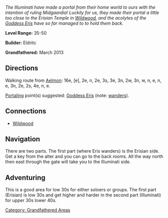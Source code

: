 *The Illuminati have made a portal from their home world to ours with
the intention of ruling Midgaardia! Luckily for us, they made their
portal a little too close to the Erisian Temple in
[Wildwood](:Category:_Wildwood "wikilink"), and the acolytes of the
[Goddess Eris](Goddess_Eris "wikilink") have so far managed to to hold
them back.*

**Level Range:** 35-50

**Builder:** Eldritc

**Grandfathered:** March 2013

## Directions

Walking route from [Aelmon](Aelmon "wikilink"): 16e, \[e\], 2e, n, 2e,
3s, 3e, 3n, 2w, 3n, w, n, e, n, e, 3n, 2e, 2s, 4e, n, e.

[Portaling](Portal "wikilink") point(s) suggested: [Goddess
Eris](Goddess_Eris "wikilink") (note:
[wanders](Wandering_Mobs "wikilink")).

## Connections

-   [Wildwood](:Category:Wildwood "wikilink")

## Navigation

There are two parts. The first part (where Eris wanders) is the Erisian
side. Get a key from the alter and you can go to the back rooms. All the
way north then east through the gate will take you to the Illuminati
side.

## Adventuring

This is a good area for low 30s for either soloers or groups. The first
part (Erisian) is low 30s and get higher and harder in the second part
(Illuminati) for upper 30s lower 40s.

[Category: Grandfathered
Areas](Category:_Grandfathered_Areas "wikilink")
